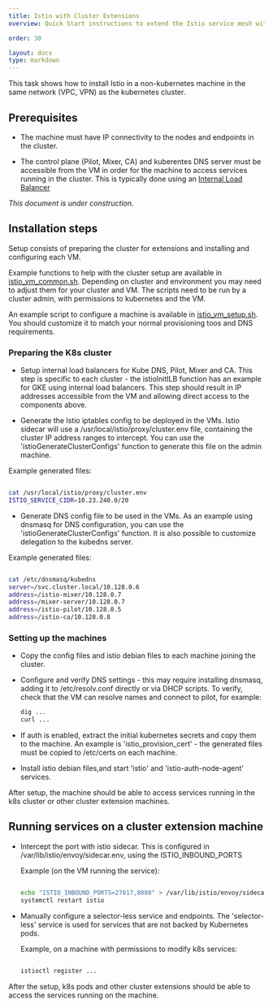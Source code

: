 ```yaml
---
title: Istio with Cluster Extensions
overview: Quick Start instructions to extend the Istio service mesh with external machines.

order: 30

layout: docs
type: markdown
---
```


This task shows how to install Istio in a non-kubernetes machine in the same network
(VPC, VPN) as the kubernetes cluster.


## Prerequisites

* The machine must have IP connectivity to the nodes and endpoints in the cluster.

* The control plane (Pilot, Mixer, CA) and kuberentes DNS server must be accessible
from the VM in order for the machine to access services running in the cluster. This
is typically done using an [Internal Load Balancer](https://kubernetes.io/docs/concepts/services-networking/service/#internal-load-balancer)

_This document is under construction._

## Installation steps

Setup consists of preparing the cluster for extensions and installing and configuring each VM.

Example functions to help with the cluster setup are available in
[istio_vm_common.sh](https://raw.githubusercontent.com/istio/istio/master/install/tools/istio_vm_common.sh).
Depending on cluster and environment you may need to adjust them for your cluster and VM.
The scripts need to be run by a cluster admin, with permissions to kubernetes and the VM.

An example script to configure a machine is available in [istio_vm_setup.sh](https://raw.githubusercontent.com/istio/istio/master/install/tools/istio_vm_setup.sh).
You should customize it to match your normal provisioning toos and DNS requirements.

### Preparing the K8s cluster

* Setup internal load balancers for Kube DNS, Pilot, Mixer and CA. This step is specific to
each cluster - the istioInitILB function has an example for GKE using internal load balancers.
This step should result in IP addresses accessible from the VM and allowing direct access
to the components above.

* Generate the Istio iptables config to be deployed in the VMs. Istio sidecar  will
use a /usr/local/istio/proxy/cluster.env file, containing the cluster IP address ranges to intercept.
You can use the 'istioGenerateClusterConfigs' function to generate this file on the admin machine.

Example generated files:
   ```bash

   cat /usr/local/istio/proxy/cluster.env
   ISTIO_SERVICE_CIDR=10.23.240.0/20

  ```
* Generate DNS config file to be used in the VMs.
As an example using dnsmasq for DNS configuration, you can use the 'istioGenerateClusterConfigs' function.
It is also possible to customize delegation to the kubedns server.

Example generated files:
   ```bash

   cat /etc/dnsmasq/kubedns
   server=/svc.cluster.local/10.128.0.6
   address=/istio-mixer/10.128.0.7
   address=/mixer-server/10.128.0.7
   address=/istio-pilot/10.128.0.5
   address=/istio-ca/10.128.0.8

  ```

### Setting up the machines

* Copy the config files and istio debian files to each machine joining the cluster.

* Configure and verify DNS settings - this may require installing dnsmasq, adding it to
/etc/resolv.conf directly or via DHCP scripts.  To verify, check that the VM can resolve
names and connect to pilot, for example:

    ```bash
    dig ...
    curl ...
    ```

* If auth is enabled, extract the initial kubernetes secrets and copy them to the machine.
An example is 'istio_provision_cert' - the generated files must be copied to /etc/certs on
each machine.

* Install istio debian files,and start 'istio' and 'istio-auth-node-agent' services.

After setup, the machine should be able to access services running in the k8s cluster
or other cluster extension machines.


## Running services on a cluster extension machine

* Intercept the port with istio sidecar. This is configured in /var/lib/istio/envoy/sidecar.env,
using the ISTIO_INBOUND_PORTS

  Example (on the VM running the service):

   ```bash

   echo "ISTIO_INBOUND_PORTS=27017,8080" > /var/lib/istio/envoy/sidecar.env
   systemctl restart istio
   ```

* Manually configure a selector-less service and endpoints. The 'selector-less' service is used for
services that are not backed by Kubernetes pods.

   Example, on a machine with permissions to modify k8s services:
   ```bash

   istioctl register ...

   ```

After the setup, k8s pods and other cluster extensions should be able to access the
services running on the machine.

